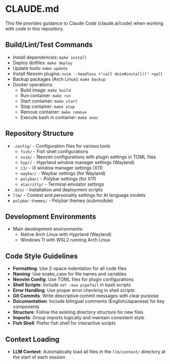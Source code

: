 # CLAUDE.md

This file provides guidance to Claude Code (claude.ai/code) when working with code in this repository.


## Build/Lint/Test Commands
- Install dependencies: `make install`
- Deploy dotfiles: `make deploy`
- Update tools: `make update`
- Install Neovim plugins: `nvim --headless +"call dein#install()" +qall`
- Backup packages (Arch Linux): `make backup`
- Docker operations:
  - Build image: `make build`
  - Run container: `make run`
  - Start container: `make start`
  - Stop container: `make stop`
  - Remove container: `make remove`
  - Execute bash in container: `make exec`

## Repository Structure
- `.config/` - Configuration files for various tools
  - `fish/` - Fish shell configurations 
  - `nvim/` - Neovim configurations with plugin settings in TOML files
  - `hypr/` - Hyprland window manager settings (Wayland)
  - `i3/` - i3 window manager settings (X11)
  - `waybar/` - Waybar settings (for Wayland)
  - `polybar/` - Polybar settings (for X11)
  - `alacritty/` - Terminal emulator settings
- `.bin/` - Installation and deployment scripts
- `llm/` - Context and personality settings for AI language models
- `polybar-themes/` - Polybar themes (submodule)

## Development Environments
- Main development environments:
  - Native Arch Linux with Hyprland (Wayland)
  - Windows 11 with WSL2 running Arch Linux

## Code Style Guidelines
- **Formatting**: Use 2-space indentation for all code files
- **Naming**: Use snake_case for file names and variables
- **Neovim Config**: Use TOML files for plugin configurations
- **Shell Scripts**: Include `set -euo pipefail` in bash scripts
- **Error Handling**: Use proper error checking in shell scripts
- **Git Commits**: Write descriptive commit messages with clear purpose
- **Documentation**: Include bilingual comments (English/Japanese) for key components
- **Structure**: Follow the existing directory structure for new files
- **Imports**: Group imports logically and maintain consistent style
- **Fish Shell**: Prefer fish shell for interactive scripts

## Context Loading
- **LLM Context**: Automatically load all files in the `llm/context/` directory at the start of each session
